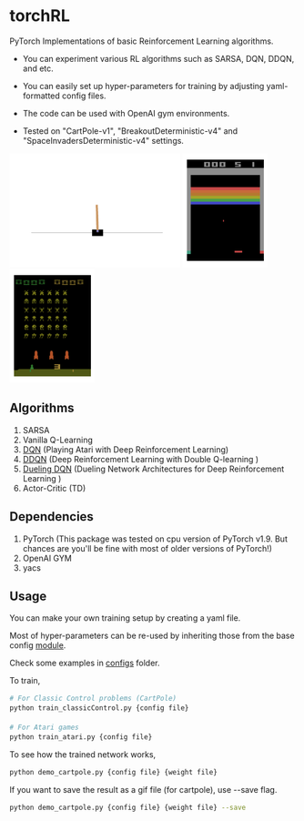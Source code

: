 # torchRL

PyTorch Implementations of basic Reinforcement Learning algorithms.

* You can experiment various RL algorithms such as SARSA, DQN, DDQN, and etc.

* You can easily set up hyper-parameters for training by adjusting yaml-formatted config files.

* The code can be used with OpenAI gym environments.

* Tested on "CartPole-v1", "BreakoutDeterministic-v4" and "SpaceInvadersDeterministic-v4" settings.

<p align="left">
    <img src="./anim/cartpole_result.gif" width="300"/>
    <img src="./anim/breakout_result.gif" height="200"/>
    <img src="./anim/spaceInvaders_result.gif" height="200"/>
</p>

## Algorithms
1. SARSA
2. Vanilla Q-Learning
3. [DQN](https://arxiv.org/abs/1312.5602) (Playing Atari with Deep Reinforcement Learning)
4. [DDQN](https://arxiv.org/abs/1509.06461) (Deep Reinforcement Learning with Double Q-learning
)
5. [Dueling DQN](https://arxiv.org/abs/1511.06581) (Dueling Network Architectures for Deep Reinforcement Learning
)
6. Actor-Critic (TD)

## Dependencies
1. PyTorch (This package was tested on cpu version of PyTorch v1.9. But chances are you'll be fine with most of older versions of PyTorch!)
2. OpenAI GYM
3. yacs

## Usage
You can make your own training setup by creating a yaml file.

Most of hyper-parameters can be re-used by inheriting those from the base config [module](torchRL/configs/cartpole_defaults.py).

Check some examples in [configs](configs) folder.

To train, 
```bash
# For Classic Control problems (CartPole)
python train_classicControl.py {config file}

# For Atari games
python train_atari.py {config file}
```

To see how the trained network works, 
```bash
python demo_cartpole.py {config file} {weight file}
```

If you want to save the result as a gif file (for cartpole), use --save flag.
```bash
python demo_cartpole.py {config file} {weight file} --save
```